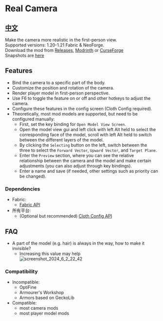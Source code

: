# Real Camera #

## [中文](README_ZH.md) ##

Make the camera more realistic in the first-person view.  
Supported versions: 1.20-1.21 Fabric & NeoForge.  
Download the mod from [Releases](https://github.com/xTracr/RealCamera/releases), [Modrinth](https://modrinth.com/mod/real-camera) or [CurseForge](https://curseforge.com/minecraft/mc-mods/real-camera)  
Snapshots are [here](https://github.com/xTracr/RealCamera/actions/workflows/build.yml)

## Features ##

* Bind the camera to a specific part of the body.
* Customize the position and rotation of the camera.
* Render player model in first-person perspective.
* Use F6 to toggle the feature on or off and other hotkeys to adjust the camera.
* Configure these features in the config screen (Cloth Config required).
* Theoretically, most mod models are supported, but need to be configured manually:
  * First, set the key binding for `Open Model View Screen`.
  * Open the model view gui and left click with left Alt held to select the corresponding face of the model, scroll with left Alt held to switch between the different layers of the model.
  * By clicking the `Selecting` button on the left, switch between the three to select the `Forward Vector`, `Upward Vector`, and `Target Plane`.
  * Enter the `Preview` section, where you can see the relative relationship between the camera and the model and make certain adjustments (you can also adjust through key bindings).
  * Enter a name and save (if needed, other settings such as priority can be changed).

### Dependencies ###

* Fabric:
  * [Fabric API](https://modrinth.com/mod/fabric-api)
* 所有平台:
  * (Optional but recommended) [Cloth Config API](https://modrinth.com/mod/cloth-config)

## FAQ ##

* A part of the model (e.g. hair) is always in the way, how to make it invisible?
  * Increasing this value may help  
    ![screenshot_2024_6_2_22_42](https://github.com/xTracr/RealCamera/assets/57320980/78c246e8-34aa-4979-89de-780ee907870b)

### Compatibility ###

* Incompatible:
  * OptiFine
  * Armourer's Workshop
  * Armors based on GeckoLib
* Compatible:
  * most camera mods
  * most player model mods
